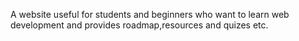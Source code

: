 A website useful for students and beginners who want to learn web development and provides roadmap,resources and quizes etc.

